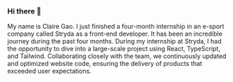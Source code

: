 ### Hi there 👋
<i class="em em-four_leaf_clover" aria-role="presentation" aria-label="FOUR LEAF CLOVER"></i>My name is Claire Gao.
I just finished a four-month internship in an e-sport company called Stryda as a front-end developer. It has been an incredible journey during the past four months. During my internship at Stryda, I had the opportunity to dive into a large-scale project using React, TypeScript, and Tailwind. Collaborating closely with the team, we continuously updated and optimized website code, ensuring the delivery of products that exceeded user expectations.


